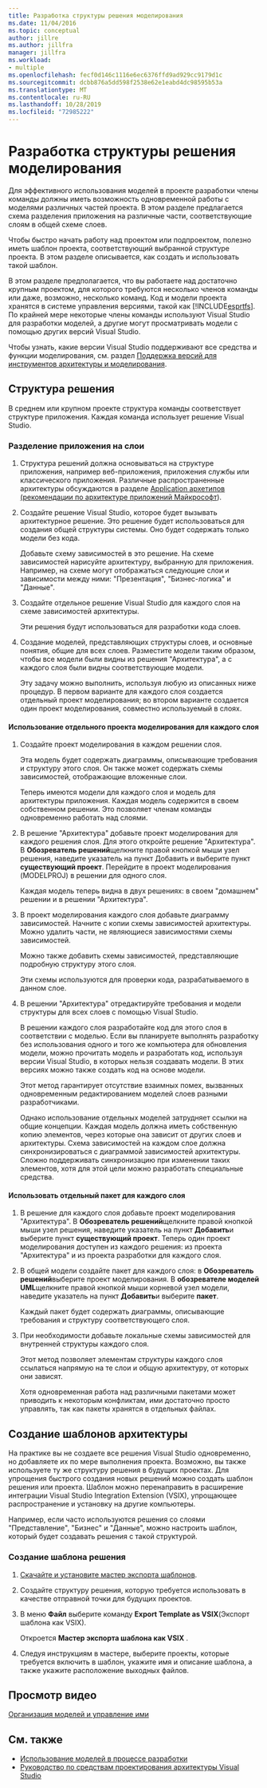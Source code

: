 ```yaml
---
title: Разработка структуры решения моделирования
ms.date: 11/04/2016
ms.topic: conceptual
author: jillre
ms.author: jillfra
manager: jillfra
ms.workload:
- multiple
ms.openlocfilehash: fecf0d146c1116e6ec6376ffd9ad929cc9179d1c
ms.sourcegitcommit: dcbb876a5dd598f2538e62e1eabd4dc98595b53a
ms.translationtype: MT
ms.contentlocale: ru-RU
ms.lasthandoff: 10/28/2019
ms.locfileid: "72985222"
---
```

# <a name="structure-your-modeling-solution"></a>Разработка структуры решения моделирования

Для эффективного использования моделей в проекте разработки члены команды должны иметь возможность одновременной работы с моделями различных частей проекта. В этом разделе предлагается схема разделения приложения на различные части, соответствующие слоям в общей схеме слоев.

Чтобы быстро начать работу над проектом или подпроектом, полезно иметь шаблон проекта, соответствующий выбранной структуре проекта. В этом разделе описывается, как создать и использовать такой шаблон.

В этом разделе предполагается, что вы работаете над достаточно крупным проектом, для которого требуются несколько членов команды или даже, возможно, несколько команд. Код и модели проекта хранятся в системе управления версиями, такой как [!INCLUDE[esprtfs](../code-quality/includes/esprtfs_md.md)]. По крайней мере некоторые члены команды используют Visual Studio для разработки моделей, а другие могут просматривать модели с помощью других версий Visual Studio.

Чтобы узнать, какие версии Visual Studio поддерживают все средства и функции моделирования, см. раздел [Поддержка версий для инструментов архитектуры и моделирования](../modeling/what-s-new-for-design-in-visual-studio.md#VersionSupport).

## <a name="solution-structure"></a>Структура решения

В среднем или крупном проекте структура команды соответствует структуре приложения. Каждая команда использует решение Visual Studio.

### <a name="to-divide-an-application-into-layers"></a>Разделение приложения на слои

1. Структура решений должна основываться на структуре приложения, например веб-приложения, приложения службы или классического приложения. Различные распространенные архитектуры обсуждаются в разделе [Application архетипов (рекомендации по архитектуре приложений Майкрософт](/previous-versions/msp-n-p/ee658107(v=pandp.10))).

2. Создайте решение Visual Studio, которое будет вызывать архитектурное решение. Это решение будет использоваться для создания общей структуры системы. Оно будет содержать только модели без кода.

   Добавьте схему зависимостей в это решение. На схеме зависимостей нарисуйте архитектуру, выбранную для приложения. Например, на схеме могут отображаться следующие слои и зависимости между ними: "Презентация", "Бизнес-логика" и "Данные".

4. Создайте отдельное решение Visual Studio для каждого слоя на схеме зависимостей архитектуры.

   Эти решения будут использоваться для разработки кода слоев.

5. Создание моделей, представляющих структуры слоев, и основные понятия, общие для всех слоев. Разместите модели таким образом, чтобы все модели были видны из решения "Архитектура", а с каждого слоя были видны соответствующие модели.

   Эту задачу можно выполнить, используя любую из описанных ниже процедур. В первом варианте для каждого слоя создается отдельный проект моделирования; во втором варианте создается один проект моделирования, совместно используемый в слоях.

#### <a name="use-a-separate-modeling-project-for-each-layer"></a>Использование отдельного проекта моделирования для каждого слоя

1. Создайте проект моделирования в каждом решении слоя.

   Эта модель будет содержать диаграммы, описывающие требования и структуру этого слоя. Он также может содержать схемы зависимостей, отображающие вложенные слои.

   Теперь имеются модели для каждого слоя и модель для архитектуры приложения. Каждая модель содержится в своем собственном решении. Это позволяет членам команды одновременно работать над слоями.

2. В решение "Архитектура" добавьте проект моделирования для каждого решения слоя. Для этого откройте решение "Архитектура". В **Обозреватель решений**щелкните правой кнопкой мыши узел решения, наведите указатель на пункт Добавить и выберите пункт **существующий проект**. Перейдите в проект моделирования (MODELPROJ) в решении для одного слоя.

   Каждая модель теперь видна в двух решениях: в своем "домашнем" решении и в решении "Архитектура".

3. В проект моделирования каждого слоя добавьте диаграмму зависимостей. Начните с копии схемы зависимостей архитектуры. Можно удалить части, не являющиеся зависимостями схемы зависимостей.

   Можно также добавить схемы зависимостей, представляющие подробную структуру этого слоя.

   Эти схемы используются для проверки кода, разрабатываемого в данном слое.

4. В решении "Архитектура" отредактируйте требования и модели структуры для всех слоев с помощью Visual Studio.

   В решении каждого слоя разработайте код для этого слоя в соответствии с моделью. Если вы планируете выполнять разработку без использования одного и того же компьютера для обновления модели, можно прочитать модель и разработать код, используя версии Visual Studio, в которых нельзя создавать модели. В этих версиях можно также создать код на основе модели.

   Этот метод гарантирует отсутствие взаимных помех, вызванных одновременным редактированием моделей слоев разными разработчиками.

   Однако использование отдельных моделей затрудняет ссылки на общие концепции. Каждая модель должна иметь собственную копию элементов, через которые она зависит от других слоев и архитектуры. Схема зависимостей на каждом слое должна синхронизироваться с диаграммой зависимостей архитектуры. Сложно поддерживать синхронизацию при изменении таких элементов, хотя для этой цели можно разработать специальные средства.

#### <a name="use-a-separate-package-for-each-layer"></a>Использовать отдельный пакет для каждого слоя

1. В решение для каждого слоя добавьте проект моделирования "Архитектура". В **Обозреватель решений**щелкните правой кнопкой мыши узел решения, наведите указатель на пункт **Добавить**и выберите пункт **существующий проект**. Теперь один проект моделирования доступен из каждого решения: из проекта "Архитектура" и из проекта разработки для каждого слоя.

2. В общей модели создайте пакет для каждого слоя: в **Обозреватель решений**выберите проект моделирования. В **обозревателе моделей UML**щелкните правой кнопкой мыши корневой узел модели, наведите указатель на пункт **Добавить**и выберите **пакет**.

   Каждый пакет будет содержать диаграммы, описывающие требования и структуру соответствующего слоя.

3. При необходимости добавьте локальные схемы зависимостей для внутренней структуры каждого слоя.

   Этот метод позволяет элементам структуры каждого слоя ссылаться напрямую на те слои и общую архитектуру, от которых они зависят.

   Хотя одновременная работа над различными пакетами может приводить к некоторым конфликтам, ими достаточно просто управлять, так как пакеты хранятся в отдельных файлах.

## <a name="create-architecture-templates"></a>Создание шаблонов архитектуры

На практике вы не создаете все решения Visual Studio одновременно, но добавляете их по мере выполнения проекта. Возможно, вы также используете ту же структуру решения в будущих проектах. Для упрощения быстрого создания новых решений можно создать шаблон решения или проекта. Шаблон можно перенаправить в расширение интеграции Visual Studio Integration Extension (VSIX), упрощающее распространение и установку на другие компьютеры.

Например, если часто используются решения со слоями "Представление", "Бизнес" и "Данные", можно настроить шаблон, который будет создавать решения с такой структурой.

### <a name="to-create-a-solution-template"></a>Создание шаблона решения

1. [Скачайте и установите мастер экспорта шаблонов](https://marketplace.visualstudio.com/items?itemName=VisualStudioProductTeam.ExportTemplateWizard).

2. Создайте структуру решения, которую требуется использовать в качестве отправной точки для будущих проектов.

3. В меню **Файл** выберите команду **Export Template as VSIX**(Экспорт шаблона как VSIX).

   Откроется **Мастер экспорта шаблона как VSIX** .

4. Следуя инструкциям в мастере, выберите проекты, которые требуется включить в шаблон, укажите имя и описание шаблона, а также укажите расположение выходных файлов.

## <a name="watch-a-video"></a>Просмотр видео

[Организация моделей и управление ими](https://channel9.msdn.com/blogs/clinted/uml-with-vs-2010-part-9-organizing-and-managing-your-models)

## <a name="see-also"></a>См. также

- [Использование моделей в процессе разработки](../modeling/use-models-in-your-development-process.md)
- [Руководство по средствам проектирования архитектуры Visual Studio](../modeling/visual-studio-architecture-tooling-guidance.md)
